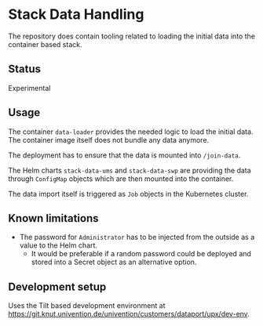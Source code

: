 # Stack Data Handling

The repository does contain tooling related to loading the initial data into the
container based stack.

## Status

Experimental

## Usage

The container `data-loader` provides the needed logic to load the initial data.
The container image itself does not bundle any data anymore.

The deployment has to ensure that the data is mounted into `/join-data`.

The Helm charts `stack-data-ums` and `stack-data-swp` are providing the data
through `ConfigMap` objects which are then mounted into the container.

The data import itself is triggered as `Job` objects in the Kubernetes cluster.

## Known limitations

- The password for `Administrator` has to be injected from the outside as a
  value to the Helm chart.
  - It would be preferable if a random password could be deployed and stored
    into a Secret object as an alternative option.

## Development setup

Uses the Tilt based development environment at
<https://git.knut.univention.de/univention/customers/dataport/upx/dev-env>.

